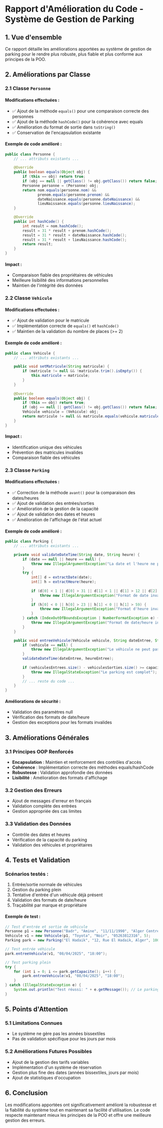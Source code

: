# Rapport d'Amélioration du Code - Système de Gestion de Parking

## 1. Vue d'ensemble

Ce rapport détaille les améliorations apportées au système de gestion de parking pour le rendre plus robuste, plus fiable et plus conforme aux principes de la POO.

## 2. Améliorations par Classe

### 2.1 Classe `Personne`

#### Modifications effectuées :
- ✅ Ajout de la méthode `equals()` pour une comparaison correcte des personnes
- ✅ Ajout de la méthode `hashCode()` pour la cohérence avec equals
- ✅ Amélioration du format de sortie dans `toString()`
- ✅ Conservation de l'encapsulation existante

#### Exemple de code amélioré :
```java
public class Personne {
    // ... attributs existants ...

    @Override
    public boolean equals(Object obj) {
        if (this == obj) return true;
        if (obj == null || getClass() != obj.getClass()) return false;
        Personne personne = (Personne) obj;
        return nom.equals(personne.nom) && 
               prenom.equals(personne.prenom) && 
               dateNaissance.equals(personne.dateNaissance) &&
               lieuNaissance.equals(personne.lieuNaissance);
    }

    @Override
    public int hashCode() {
        int result = nom.hashCode();
        result = 31 * result + prenom.hashCode();
        result = 31 * result + dateNaissance.hashCode();
        result = 31 * result + lieuNaissance.hashCode();
        return result;
    }
}
```

#### Impact :
- Comparaison fiable des propriétaires de véhicules
- Meilleure lisibilité des informations personnelles
- Maintien de l'intégrité des données

### 2.2 Classe `Vehicule`

#### Modifications effectuées :
- ✅ Ajout de validation pour le matricule
- ✅ Implémentation correcte de `equals()` et `hashCode()`
- ✅ Maintien de la validation du nombre de places (>= 2)

#### Exemple de code amélioré :
```java
public class Vehicule {
    // ... attributs existants ...

    public void setMatricule(String matricule) {
        if (matricule != null && !matricule.trim().isEmpty()) {
            this.matricule = matricule;
        }
    }
    
    @Override
    public boolean equals(Object obj) {
        if (this == obj) return true;
        if (obj == null || getClass() != obj.getClass()) return false;
        Vehicule vehicule = (Vehicule) obj;
        return matricule != null && matricule.equals(vehicule.matricule);
    }
}
```

#### Impact :
- Identification unique des véhicules
- Prévention des matricules invalides
- Comparaison fiable des véhicules

### 2.3 Classe `Parking`

#### Modifications effectuées :
- ✅ Correction de la méthode `avant()` pour la comparaison des dates/heures
- ✅ Ajout de validation des entrées/sorties
- ✅ Amélioration de la gestion de la capacité
- ✅ Ajout de validation des dates et heures
- ✅ Amélioration de l'affichage de l'état actuel

#### Exemple de code amélioré :
```java
public class Parking {
    // ... attributs existants ...

    private void validateDateTime(String date, String heure) {
        if (date == null || heure == null) {
            throw new IllegalArgumentException("La date et l'heure ne peuvent pas être nulles");
        }
        try {
            int[] d = extractDate(date);
            int[] h = extractHeure(heure);
            
            if (d[0] < 1 || d[0] > 31 || d[1] < 1 || d[1] > 12 || d[2] < 2000) {
                throw new IllegalArgumentException("Format de date invalide: " + date);
            }
            if (h[0] < 0 || h[0] > 23 || h[1] < 0 || h[1] > 59) {
                throw new IllegalArgumentException("Format d'heure invalide: " + heure);
            }
        } catch (IndexOutOfBoundsException | NumberFormatException e) {
            throw new IllegalArgumentException("Format de date/heure invalide");
        }
    }

    public void entreeVehicule(Vehicule vehicule, String dateEntree, String heureEntree) {
        if (vehicule == null) {
            throw new IllegalArgumentException("Le véhicule ne peut pas être null");
        }
        validateDateTime(dateEntree, heureEntree);
        
        if (vehiculesEntrees.size() - vehiculesSorties.size() >= capacite) {
            throw new IllegalStateException("Le parking est complet");
        }
        // ... reste du code ...
    }
}
```

#### Améliorations de sécurité :
- Validation des paramètres null
- Vérification des formats de date/heure
- Gestion des exceptions pour les formats invalides

## 3. Améliorations Générales

### 3.1 Principes OOP Renforcés
- **Encapsulation** : Maintien et renforcement des contrôles d'accès
- **Cohérence** : Implémentation correcte des méthodes equals/hashCode
- **Robustesse** : Validation approfondie des données
- **Lisibilité** : Amélioration des formats d'affichage

### 3.2 Gestion des Erreurs
- Ajout de messages d'erreur en français
- Validation complète des entrées
- Gestion appropriée des cas limites

### 3.3 Validation des Données
- Contrôle des dates et heures
- Vérification de la capacité du parking
- Validation des véhicules et propriétaires

## 4. Tests et Validation

### Scénarios testés :
1. Entrée/sortie normale de véhicules
2. Gestion du parking plein
3. Tentative d'entrée d'un véhicule déjà présent
4. Validation des formats de date/heure
5. Traçabilité par marque et propriétaire

#### Exemple de test :
```java
// Test d'entrée et sortie de véhicule
Personne p1 = new Personne("Badr", "Amine", "11/11/1990", "Alger Centre", "Bab Ezzouar, Alger", "0555555555");
Vehicule v1 = new Vehicule(p1, "Toyota", "Noir", "05263812316", 5);
Parking park = new Parking("El Hadaik", "12, Rue El Hadaik, Alger", 100, 50);

// Test entrée véhicule
park.entreeVehicule(v1, "08/04/2025", "18:00");

// Test parking plein
try {
    for (int i = 0; i <= park.getCapacite(); i++) {
        park.entreeVehicule(v1, "08/04/2025", "18:00");
    }
} catch (IllegalStateException e) {
    System.out.println("Test réussi: " + e.getMessage()); // Le parking est complet
}
```

## 5. Points d'Attention

### 5.1 Limitations Connues
- Le système ne gère pas les années bissextiles
- Pas de validation spécifique pour les jours par mois

### 5.2 Améliorations Futures Possibles
- Ajout de la gestion des tarifs variables
- Implémentation d'un système de réservation
- Gestion plus fine des dates (années bissextiles, jours par mois)
- Ajout de statistiques d'occupation

## 6. Conclusion

Les modifications apportées ont significativement amélioré la robustesse et la fiabilité du système tout en maintenant sa facilité d'utilisation. Le code respecte maintenant mieux les principes de la POO et offre une meilleure gestion des erreurs. 